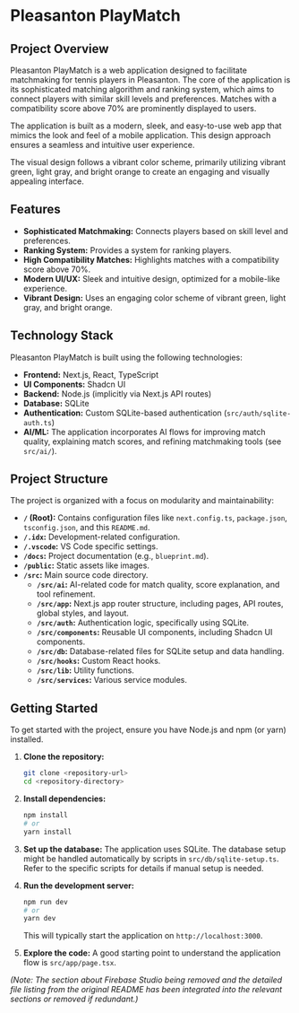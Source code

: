 # Pleasanton PlayMatch

## Project Overview

Pleasanton PlayMatch is a web application designed to facilitate matchmaking for tennis players in Pleasanton. The core of the application is its sophisticated matching algorithm and ranking system, which aims to connect players with similar skill levels and preferences. Matches with a compatibility score above 70% are prominently displayed to users.

The application is built as a modern, sleek, and easy-to-use web app that mimics the look and feel of a mobile application. This design approach ensures a seamless and intuitive user experience.

The visual design follows a vibrant color scheme, primarily utilizing vibrant green, light gray, and bright orange to create an engaging and visually appealing interface.

## Features

-   **Sophisticated Matchmaking:** Connects players based on skill level and preferences.
-   **Ranking System:** Provides a system for ranking players.
-   **High Compatibility Matches:** Highlights matches with a compatibility score above 70%.
-   **Modern UI/UX:** Sleek and intuitive design, optimized for a mobile-like experience.
-   **Vibrant Design:** Uses an engaging color scheme of vibrant green, light gray, and bright orange.

## Technology Stack

Pleasanton PlayMatch is built using the following technologies:

-   **Frontend:** Next.js, React, TypeScript
-   **UI Components:** Shadcn UI
-   **Backend:** Node.js (implicitly via Next.js API routes)
-   **Database:** SQLite
-   **Authentication:** Custom SQLite-based authentication (`src/auth/sqlite-auth.ts`)
-   **AI/ML:** The application incorporates AI flows for improving match quality, explaining match scores, and refining matchmaking tools (see `src/ai/`).

## Project Structure

The project is organized with a focus on modularity and maintainability:

-   **`/` (Root):** Contains configuration files like `next.config.ts`, `package.json`, `tsconfig.json`, and this `README.md`.
-   **`/.idx`:** Development-related configuration.
-   **`/.vscode`:** VS Code specific settings.
-   **`/docs`:** Project documentation (e.g., `blueprint.md`).
-   **`/public`:** Static assets like images.
-   **`/src`:** Main source code directory.
    -   **`/src/ai`:** AI-related code for match quality, score explanation, and tool refinement.
    -   **`/src/app`:** Next.js app router structure, including pages, API routes, global styles, and layout.
    -   **`/src/auth`:** Authentication logic, specifically using SQLite.
    -   **`/src/components`:** Reusable UI components, including Shadcn UI components.
    -   **`/src/db`:** Database-related files for SQLite setup and data handling.
    -   **`/src/hooks`:** Custom React hooks.
    -   **`/src/lib`:** Utility functions.
    -   **`/src/services`:** Various service modules.

## Getting Started

To get started with the project, ensure you have Node.js and npm (or yarn) installed.

1.  **Clone the repository:**
    ```bash
    git clone <repository-url>
    cd <repository-directory>
    ```
2.  **Install dependencies:**
    ```bash
    npm install
    # or
    yarn install
    ```
3.  **Set up the database:**
    The application uses SQLite. The database setup might be handled automatically by scripts in `src/db/sqlite-setup.ts`. Refer to the specific scripts for details if manual setup is needed.
4.  **Run the development server:**
    ```bash
    npm run dev
    # or
    yarn dev
    ```
    This will typically start the application on `http://localhost:3000`.

5.  **Explore the code:**
    A good starting point to understand the application flow is `src/app/page.tsx`.

*(Note: The section about Firebase Studio being removed and the detailed file listing from the original README has been integrated into the relevant sections or removed if redundant.)*
